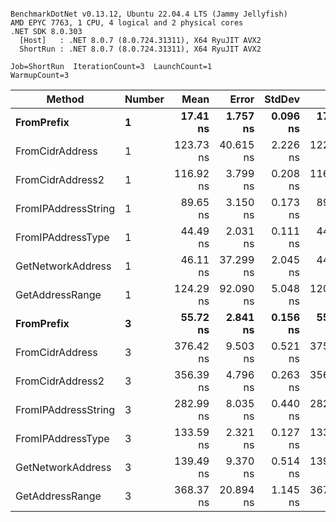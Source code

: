```

BenchmarkDotNet v0.13.12, Ubuntu 22.04.4 LTS (Jammy Jellyfish)
AMD EPYC 7763, 1 CPU, 4 logical and 2 physical cores
.NET SDK 8.0.303
  [Host]   : .NET 8.0.7 (8.0.724.31311), X64 RyuJIT AVX2
  ShortRun : .NET 8.0.7 (8.0.724.31311), X64 RyuJIT AVX2

Job=ShortRun  IterationCount=3  LaunchCount=1  
WarmupCount=3  

```
| Method              | Number | Mean      | Error     | StdDev   | Min       | Max       | Gen0   | Allocated |
|-------------------- |------- |----------:|----------:|---------:|----------:|----------:|-------:|----------:|
| **FromPrefix**          | **1**      |  **17.41 ns** |  **1.757 ns** | **0.096 ns** |  **17.33 ns** |  **17.51 ns** | **0.0007** |      **56 B** |
| FromCidrAddress     | 1      | 123.73 ns | 40.615 ns | 2.226 ns | 122.40 ns | 126.30 ns | 0.0012 |     112 B |
| FromCidrAddress2    | 1      | 116.92 ns |  3.799 ns | 0.208 ns | 116.70 ns | 117.12 ns | 0.0013 |     112 B |
| FromIPAddressString | 1      |  89.65 ns |  3.150 ns | 0.173 ns |  89.46 ns |  89.78 ns | 0.0006 |      56 B |
| FromIPAddressType   | 1      |  44.49 ns |  2.031 ns | 0.111 ns |  44.37 ns |  44.60 ns | 0.0010 |      88 B |
| GetNetworkAddress   | 1      |  46.11 ns | 37.299 ns | 2.045 ns |  44.15 ns |  48.23 ns | 0.0007 |      56 B |
| GetAddressRange     | 1      | 124.29 ns | 92.090 ns | 5.048 ns | 120.67 ns | 130.05 ns | 0.0019 |     168 B |
| **FromPrefix**          | **3**      |  **55.72 ns** |  **2.841 ns** | **0.156 ns** |  **55.57 ns** |  **55.88 ns** | **0.0020** |     **168 B** |
| FromCidrAddress     | 3      | 376.42 ns |  9.503 ns | 0.521 ns | 375.90 ns | 376.94 ns | 0.0038 |     336 B |
| FromCidrAddress2    | 3      | 356.39 ns |  4.796 ns | 0.263 ns | 356.13 ns | 356.66 ns | 0.0038 |     336 B |
| FromIPAddressString | 3      | 282.99 ns |  8.035 ns | 0.440 ns | 282.48 ns | 283.25 ns | 0.0019 |     168 B |
| FromIPAddressType   | 3      | 133.59 ns |  2.321 ns | 0.127 ns | 133.44 ns | 133.66 ns | 0.0031 |     264 B |
| GetNetworkAddress   | 3      | 139.49 ns |  9.370 ns | 0.514 ns | 139.04 ns | 140.05 ns | 0.0019 |     168 B |
| GetAddressRange     | 3      | 368.37 ns | 20.894 ns | 1.145 ns | 367.08 ns | 369.27 ns | 0.0057 |     504 B |
